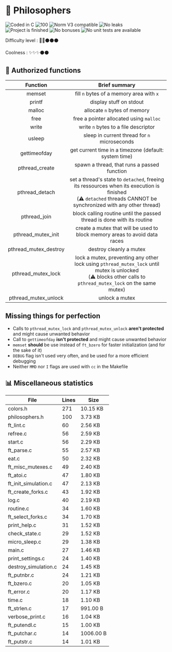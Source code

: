 # 💭 Philosophers

![Coded in C](https://img.shields.io/badge/language-C-blue?style=flat-square)
![100](https://img.shields.io/badge/grade-100-success?style=flat-square)
![Norm V3 compatible](https://img.shields.io/badge/norm-OK-brightgreen?style=flat-square)
![No leaks](https://img.shields.io/badge/leaks-OK-brightgreen?style=flat-square)
![Project is finished](https://img.shields.io/badge/project%20state-Finished-success?style=flat-square)
![No bonuses](https://img.shields.io/badge/bonuses-NO-important?style=flat-square)
![No unit tests are available](https://img.shields.io/badge/unit%20tests-NO-red?style=flat-square)


Difficulty level : 💢💢⚫⚫⚫

Coolness : ✨✨✨⚫⚫

## 🧮 Authorized functions

|        Function       |                                                                         Brief summary                                                                         |
|:---------------------:|:-------------------------------------------------------------------------------------------------------------------------------------------------------------:|
|         memset        |                                                            fill `n` bytes of a memory area with `x`                                                           |
|         printf        |                                                                    display stuff on stdout                                                                    |
|         malloc        |                                                                  allocate `n` bytes of memory                                                                 |
|          free         |                                                            free a pointer allocated using `malloc`                                                            |
|         write         |                                                                write `n` bytes to a file descriptor                                                                |
|         usleep        |                                                          sleep in current thread for `n` microseconds                                                         |
|      gettimeofday     |                                                     get current time in a timezone (default: system time)                                                     |
|     pthread_create    |                                                          spawn a thread, that runs a passed function                                                          |
|     pthread_detach    | set a thread's state to `detached`, freeing its ressources when its execution is finished <br /> (⚠️ `detached` threads CANNOT be synchronized with any other thread) |
|      pthread_join     |                                             block calling routine until the passed thread is done with its routine                                            |
|   pthread_mutex_init  |                                           create a mutex that will be used to block memory areas to avoid data races                                          |
| pthread_mutex_destroy |                                                                    destroy cleanly a mutex                                                                    |
|   pthread_mutex_lock  |  lock a mutex, preventing any other lock using `pthread_mutex_lock` until mutex is unlocked <br /> (⚠️ blocks other calls to `pthread_mutex_lock` on the same mutex) |
|  pthread_mutex_unlock |                                                                         unlock a mutex                                                                        |

## Missing things for perfection

- Calls to `pthread_mutex_lock` and `pthread_mutex_unlock` **aren't protected** and might cause unwanted behavior
- Call to `gettimeofday` **isn't protected** and might cause unwanted behavior
- `memset` **should** be use instead of `ft_bzero` for faster initialization (and for the sake of it)
- `DEBUG` flag isn't used very often, and be used for a more efficient debugging
- Neither `MMD` nor `I` flags are used with `cc` in the Makefile

## 📊 Miscellaneous statistics

| File                 | Lines | Size      |
|----------------------|-------|-----------|
| colors.h             | 271   | 10.15 KB  |
| philosophers.h       | 100   | 3.73 KB   |
| ft_lint.c            | 60    | 2.56 KB   |
| refree.c             | 56    | 2.59 KB   |
| start.c              | 56    | 2.29 KB   |
| ft_parse.c           | 55    | 2.57 KB   |
| eat.c                | 50    | 2.32 KB   |
| ft_misc_mutexes.c    | 49    | 2.40 KB   |
| ft_atoi.c            | 47    | 1.80 KB   |
| ft_init_simulation.c | 47    | 2.13 KB   |
| ft_create_forks.c    | 43    | 1.92 KB   |
| log.c                | 40    | 2.19 KB   |
| routine.c            | 34    | 1.60 KB   |
| ft_select_forks.c    | 34    | 1.70 KB   |
| print_help.c         | 31    | 1.52 KB   |
| check_state.c        | 29    | 1.52 KB   |
| micro_sleep.c        | 29    | 1.38 KB   |
| main.c               | 27    | 1.46 KB   |
| print_settings.c     | 24    | 1.40 KB   |
| destroy_simulation.c | 24    | 1.45 KB   |
| ft_putnbr.c          | 24    | 1.21 KB   |
| ft_bzero.c           | 20    | 1.05 KB   |
| ft_error.c           | 20    | 1.17 KB   |
| time.c               | 18    | 1.10 KB   |
| ft_strlen.c          | 17    | 991.00 B  |
| verbose_print.c      | 16    | 1.04 KB   |
| ft_putendl.c         | 15    | 1.00 KB   |
| ft_putchar.c         | 14    | 1006.00 B |
| ft_putstr.c          | 14    | 1.01 KB   |
